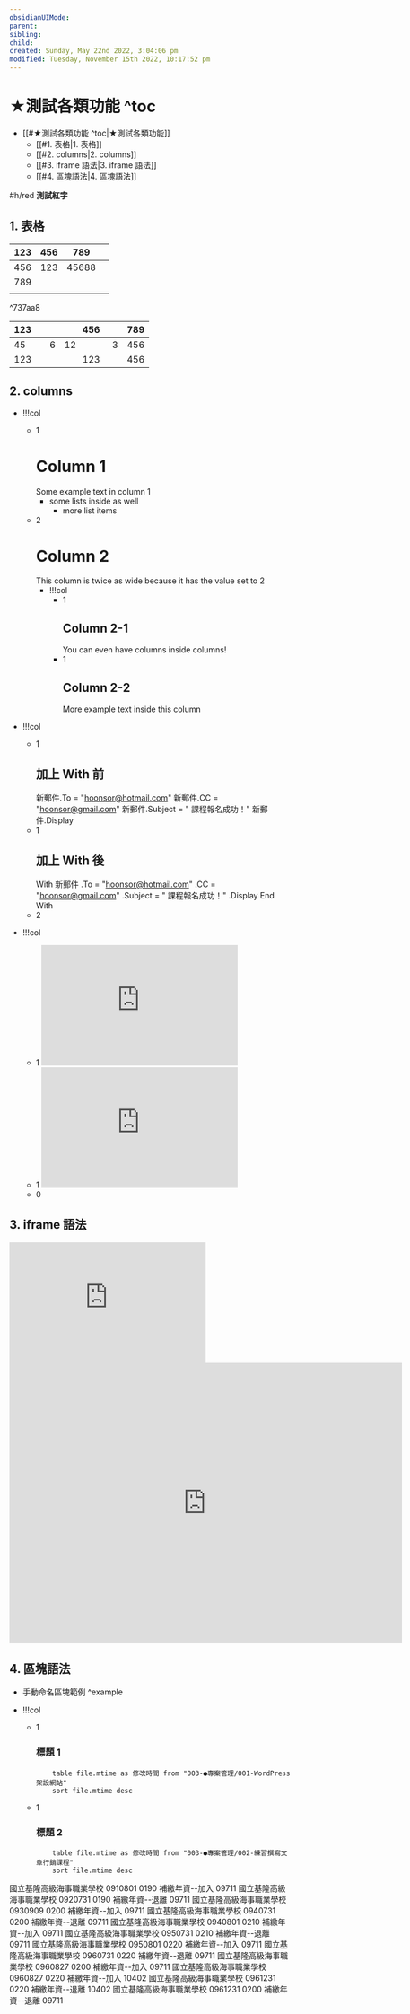 ```yaml
---
obsidianUIMode: 
parent: 
sibling: 
child: 
created: Sunday, May 22nd 2022, 3:04:06 pm
modified: Tuesday, November 15th 2022, 10:17:52 pm
---
```



# ★測試各類功能 ^toc

- [[#★測試各類功能 ^toc|★測試各類功能]]
	- [[#1. 表格|1. 表格]]
	- [[#2. columns|2. columns]]
	- [[#3. iframe 語法|3. iframe 語法]]
	- [[#4. 區塊語法|4. 區塊語法]]

#h/red **測試紅字**

## 1. 表格

| 123 | 456 |   789 |  |
|:----|----:|:-----:|:---|
| 456 | 123 | 45688 |  |
| 789 |     |       |  |
|     |     |       |  |  

^737aa8

|                                    123 |                                                        456 | 789 |
|:---------------------------------------|:----------------------------------------------------------:|----:|
| 45&nbsp; &nbsp; &nbsp; &nbsp; &nbsp; 6 | 12&nbsp; &nbsp; &nbsp; &nbsp; &nbsp; &nbsp; &nbsp; &nbsp;3 | 456 |
|                                    123 |                                                        123 | 456 | 


## 2. columns

- !!!col
	- 1
		# Column 1
		Some example text in column 1
		- some lists inside as well
			- more list items
	- 2
		# Column 2
		This column is twice as wide because it has the value set to 2
		- !!!col
			- 1
			  ## Column 2-1
			  You can even have columns inside columns!
			- 1
			  ## Column 2-2
			  More example text inside this column



- !!!col
	- 1
		## 加上 With 前
		新郵件.To = "hoonsor@hotmail.com"
		新郵件.CC = "hoonsor@gmail.com"
		新郵件.Subject = " 課程報名成功！"
		新郵件.Display
	- 1
		## 加上 With 後
		With 新郵件
			.To = "hoonsor@hotmail.com"
			.CC = "hoonsor@gmail.com"
			.Subject = " 課程報名成功！"
			.Display
		End With
	- 2



- !!!col
	- 1
		<iframe width="350" height="215" src="https://www.youtube.com/" frameborder="0" allow="accelerometer; autoplay; encrypted-media; gyroscope; picture-in-picture" allowfullscreen></iframe>
	- 1
		<iframe width="350" height="215" src="https://law.moj.gov.tw/LawClass/LawAll.aspx?pcode=h0020040" frameborder="0" allow="accelerometer; autoplay; encrypted-media; gyroscope; picture-in-picture" scrolling="no " allowfullscreen></iframe>
	- 0




## 3. iframe 語法

<iframe width="350" height="215" src="https://www.youtube.com/" frameborder="0" allow="accelerometer; autoplay; encrypted-media; gyroscope; picture-in-picture" allowfullscreen></iframe>

<iframe width="700" height="500" src="https://law.moj.gov.tw/LawClass/LawAll.aspx?pcode=h0020040" frameborder="0" allow="accelerometer; autoplay; encrypted-media; gyroscope; picture-in-picture" scrolling="no " allowfullscreen></iframe>


## 4. 區塊語法

- 手動命名區塊範例 ^example




- !!!col
	- 1
		### 標題 1
		```dataview
			table file.mtime as 修改時間 from "003-●專案管理/001-WordPress架設網站" 
			sort file.mtime desc
		```
	- 1
		### 標題 2
		```dataview
			table file.mtime as 修改時間 from "003-●專案管理/002-練習撰寫文章行銷課程" 
			sort file.mtime desc
		```




國立基隆高級海事職業學校 0910801 0190 補繳年資--加入 09711 
國立基隆高級海事職業學校 0920731 0190 補繳年資--退離 09711 
國立基隆高級海事職業學校 0930909 0200 補繳年資--加入 09711 
國立基隆高級海事職業學校 0940731 0200 補繳年資--退離 09711 
國立基隆高級海事職業學校 0940801 0210 補繳年資--加入 09711 
國立基隆高級海事職業學校 0950731 0210 補繳年資--退離 09711 
國立基隆高級海事職業學校 0950801 0220 補繳年資--加入 09711 
國立基隆高級海事職業學校 0960731 0220 補繳年資--退離 09711 
國立基隆高級海事職業學校 0960827 0200 補繳年資--加入 09711 
國立基隆高級海事職業學校 0960827 0220 補繳年資--加入 10402 
國立基隆高級海事職業學校 0961231 0220 補繳年資--退離 10402 
國立基隆高級海事職業學校 0961231 0200 補繳年資--退離 09711 
